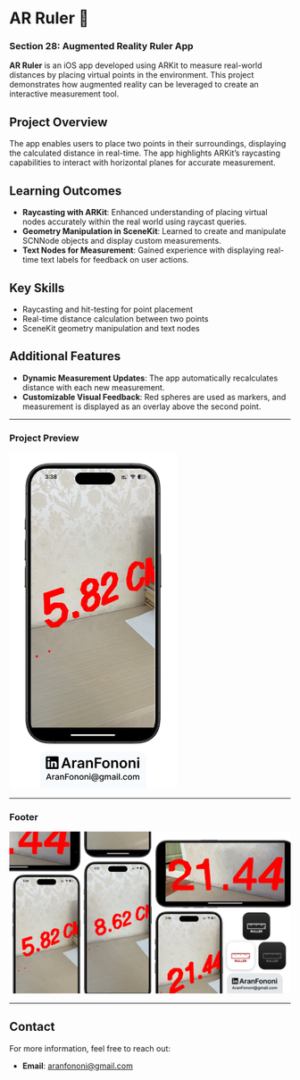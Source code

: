 # AR Ruler 📏

### Section 28: Augmented Reality Ruler App

**AR Ruler** is an iOS app developed using ARKit to measure real-world distances by placing virtual points in the environment. This project demonstrates how augmented reality can be leveraged to create an interactive measurement tool.

## Project Overview
The app enables users to place two points in their surroundings, displaying the calculated distance in real-time. The app highlights ARKit’s raycasting capabilities to interact with horizontal planes for accurate measurement.

## Learning Outcomes
- **Raycasting with ARKit**: Enhanced understanding of placing virtual nodes accurately within the real world using raycast queries.
- **Geometry Manipulation in SceneKit**: Learned to create and manipulate SCNNode objects and display custom measurements.
- **Text Nodes for Measurement**: Gained experience with displaying real-time text labels for feedback on user actions.

## Key Skills
- Raycasting and hit-testing for point placement
- Real-time distance calculation between two points
- SceneKit geometry manipulation and text nodes

## Additional Features
- **Dynamic Measurement Updates**: The app automatically recalculates distance with each new measurement.
- **Customizable Visual Feedback**: Red spheres are used as markers, and measurement is displayed as an overlay above the second point.

---

### Project Preview
<img src="./Documents/Readme.png" alt="AR Ruler App Preview" width="300px">

---

### Footer
![Footer Image](./Documents/Linkedin.jpg)

---

## Contact
For more information, feel free to reach out:  
- **Email**: [aranfononi@gmail.com](mailto:aranfononi@gmail.com)  
